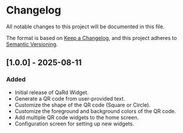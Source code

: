 # Changelog

All notable changes to this project will be documented in this file.

The format is based on [Keep a Changelog](https://keepachangelog.com/en/1.0.0/),
and this project adheres to [Semantic Versioning](https://semver.org/spec/v2.0.0.html).

## [1.0.0] - 2025-08-11

### Added

- Initial release of QaRd Widget.
-   Generate a QR code from user-provided text.
-   Customize the shape of the QR code (Square or Circle).
-   Customize the foreground and background colors of the QR code.
-   Add multiple QR code widgets to the home screen.
-   Configuration screen for setting up new widgets.
